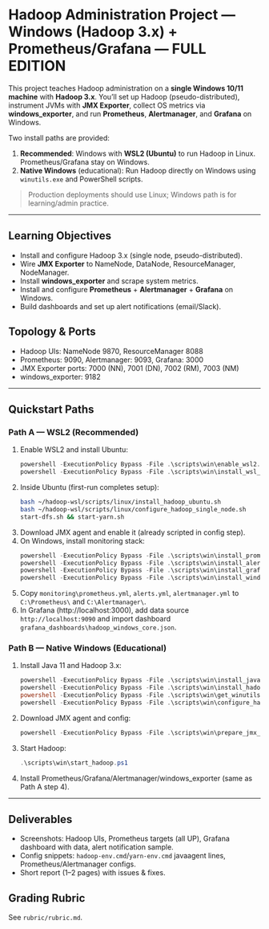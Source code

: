 # Hadoop Administration Project — Windows (Hadoop 3.x) + Prometheus/Grafana — FULL EDITION

This project teaches Hadoop administration on a **single Windows 10/11 machine** with **Hadoop 3.x**.
You’ll set up Hadoop (pseudo-distributed), instrument JVMs with **JMX Exporter**, collect OS metrics via **windows_exporter**,
and run **Prometheus**, **Alertmanager**, and **Grafana** on Windows.

Two install paths are provided:
1) **Recommended**: Windows with **WSL2 (Ubuntu)** to run Hadoop in Linux. Prometheus/Grafana stay on Windows.
2) **Native Windows** (educational): Run Hadoop directly on Windows using `winutils.exe` and PowerShell scripts.

> Production deployments should use Linux; Windows path is for learning/admin practice.

---

## Learning Objectives
- Install and configure Hadoop 3.x (single node, pseudo-distributed).
- Wire **JMX Exporter** to NameNode, DataNode, ResourceManager, NodeManager.
- Install **windows_exporter** and scrape system metrics.
- Install and configure **Prometheus** + **Alertmanager** + **Grafana** on Windows.
- Build dashboards and set up alert notifications (email/Slack).

## Topology & Ports
- Hadoop UIs: NameNode 9870, ResourceManager 8088
- Prometheus: 9090, Alertmanager: 9093, Grafana: 3000
- JMX Exporter ports: 7000 (NN), 7001 (DN), 7002 (RM), 7003 (NM)
- windows_exporter: 9182

---

## Quickstart Paths

### Path A — WSL2 (Recommended)
1. Enable WSL2 and install Ubuntu:
   ```powershell
   powershell -ExecutionPolicy Bypass -File .\scripts\win\enable_wsl2.ps1
   powershell -ExecutionPolicy Bypass -File .\scripts\win\install_wsl_ubuntu.ps1
   ```
2. Inside Ubuntu (first-run completes setup):
   ```bash
   bash ~/hadoop-wsl/scripts/linux/install_hadoop_ubuntu.sh
   bash ~/hadoop-wsl/scripts/linux/configure_hadoop_single_node.sh
   start-dfs.sh && start-yarn.sh
   ```
3. Download JMX agent and enable it (already scripted in config step).
4. On Windows, install monitoring stack:
   ```powershell
   powershell -ExecutionPolicy Bypass -File .\scripts\win\install_prometheus.ps1
   powershell -ExecutionPolicy Bypass -File .\scripts\win\install_alertmanager.ps1
   powershell -ExecutionPolicy Bypass -File .\scripts\win\install_grafana.ps1
   powershell -ExecutionPolicy Bypass -File .\scripts\win\install_windows_exporter.ps1
   ```
5. Copy `monitoring\prometheus.yml`, `alerts.yml`, `alertmanager.yml` to `C:\Prometheus\` and `C:\Alertmanager\`.
6. In Grafana (http://localhost:3000), add data source `http://localhost:9090` and import dashboard `grafana_dashboards\hadoop_windows_core.json`.

### Path B — Native Windows (Educational)
1. Install Java 11 and Hadoop 3.x:
   ```powershell
   powershell -ExecutionPolicy Bypass -File .\scripts\win\install_java11.ps1
   powershell -ExecutionPolicy Bypass -File .\scripts\win\install_hadoop3.ps1 -Version 3.3.6
   powershell -ExecutionPolicy Bypass -File .\scripts\win\get_winutils.ps1
   powershell -ExecutionPolicy Bypass -File .\scripts\win\configure_hadoop_single_node.ps1
   ```
2. Download JMX agent and config:
   ```powershell
   powershell -ExecutionPolicy Bypass -File .\scripts\win\prepare_jmx_exporter.ps1
   ```
3. Start Hadoop:
   ```powershell
   .\scripts\win\start_hadoop.ps1
   ```
4. Install Prometheus/Grafana/Alertmanager/windows_exporter (same as Path A step 4).

---

## Deliverables
- Screenshots: Hadoop UIs, Prometheus targets (all UP), Grafana dashboard with data, alert notification sample.
- Config snippets: `hadoop-env.cmd`/`yarn-env.cmd` javaagent lines, Prometheus/Alertmanager configs.
- Short report (1–2 pages) with issues & fixes.

## Grading Rubric
See `rubric/rubric.md`.
